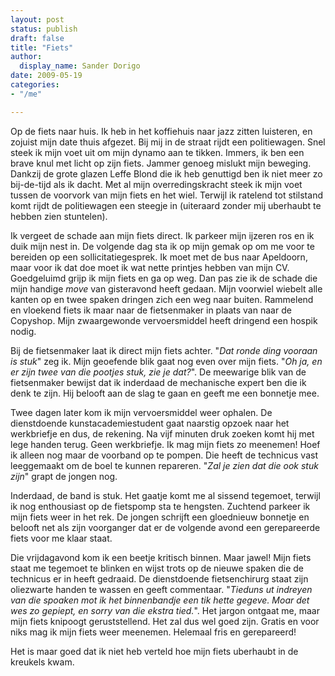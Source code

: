 ```yaml
---
layout: post
status: publish
draft: false
title: "Fiets"
author:
  display_name: Sander Dorigo
date: 2009-05-19
categories:
- "/me"

---
```


Op de fiets naar huis. Ik heb in het koffiehuis naar jazz zitten luisteren, en zojuist mijn date thuis afgezet. Bij mij in de straat rijdt een politiewagen. Snel steek ik mijn voet uit om mijn dynamo aan te tikken. Immers, ik ben een brave knul met licht op zijn fiets. Jammer genoeg mislukt mijn beweging. Dankzij de grote glazen Leffe Blond die ik heb genuttigd ben ik niet meer zo bij-de-tijd als ik dacht. Met al mijn overredingskracht steek ik mijn voet tussen de voorvork van mijn fiets en het wiel. Terwijl ik ratelend tot stilstand komt rijdt de politiewagen een steegje in (uiteraard zonder mij uberhaubt te hebben zien stuntelen).

Ik vergeet de schade aan mijn fiets direct. Ik parkeer mijn ijzeren ros en ik duik mijn nest in. De volgende dag sta ik op mijn gemak op om me voor te bereiden op een sollicitatiegesprek. Ik moet met de bus naar Apeldoorn, maar voor ik dat doe moet ik wat nette printjes hebben van mijn CV. Goedgeluimd grijp ik mijn fiets en ga op weg. Dan pas zie ik de schade die mijn handige *move* van gisteravond heeft gedaan. Mijn voorwiel wiebelt alle kanten op en twee spaken dringen zich een weg naar buiten. Rammelend en vloekend fiets ik maar naar de fietsenmaker in plaats van naar de Copyshop. Mijn zwaargewonde vervoersmiddel heeft dringend een hospik nodig.

Bij de fietsenmaker laat ik direct mijn fiets achter. "*Dat ronde ding vooraan is stuk*" zeg ik. Mijn geoefende blik gaat nog even over mijn fiets. "*Oh ja, en er zijn twee van die pootjes stuk, zie je dat?*". De meewarige blik van de fietsenmaker bewijst dat ik inderdaad de mechanische expert ben die ik denk te zijn. Hij belooft aan de slag te gaan en geeft me een bonnetje mee.

Twee dagen later kom ik mijn vervoersmiddel weer ophalen. De dienstdoende kunstacademiestudent gaat naarstig opzoek naar het werkbriefje en dus, de rekening. Na vijf minuten druk zoeken komt hij met lege handen terug. Geen werkbriefje. Ik mag mijn fiets zo meenemen! Hoef ik alleen nog maar de voorband op te pompen. Die heeft de technicus vast leeggemaakt om de boel te kunnen repareren. "*Zal je zien dat die ook stuk zijn*" grapt de jongen nog.

Inderdaad, de band is stuk. Het gaatje komt me al sissend tegemoet, terwijl ik nog enthousiast op de fietspomp sta te hengsten. Zuchtend parkeer ik mijn fiets weer in het rek. De jongen schrijft een gloednieuw bonnetje en belooft net als zijn voorganger dat er de volgende avond een gerepareerde fiets voor me klaar staat.

Die vrijdagavond kom ik een beetje kritisch binnen. Maar jawel! Mijn fiets staat me tegemoet te blinken en wijst trots op de nieuwe spaken die de technicus er in heeft gedraaid. De dienstdoende fietsenchirurg staat zijn oliezwarte handen te wassen en geeft commentaar. "*Tieduns ut indreyen van die spoaken mot ik het binnenbandje een tik hette gegeve. Moar det wes zo gepiept, en sorry van die ekstra tied.*". Het jargon ontgaat me, maar mijn fiets knipoogt geruststellend. Het zal dus wel goed zijn. Gratis en voor niks mag ik mijn fiets weer meenemen. Helemaal fris en gerepareerd!

Het is maar goed dat ik niet heb verteld hoe mijn fiets uberhaubt in de kreukels kwam.
